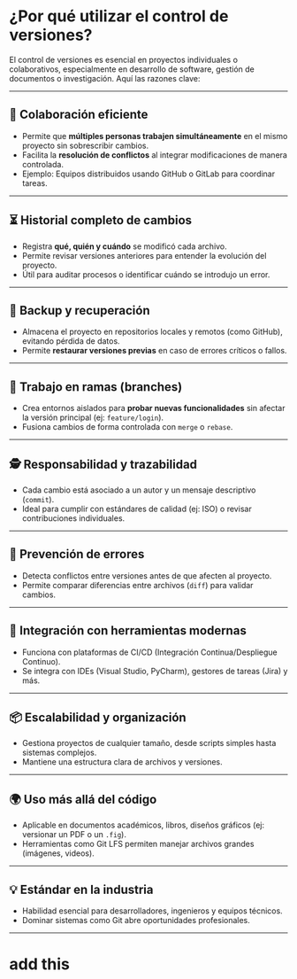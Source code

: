 # ¿Por qué utilizar el control de versiones?

El control de versiones es esencial en proyectos individuales o colaborativos, especialmente en desarrollo de software, gestión de documentos o investigación. Aquí las razones clave:

---

## 🔄 **Colaboración eficiente**

- Permite que **múltiples personas trabajen simultáneamente** en el mismo proyecto sin sobrescribir cambios.
- Facilita la **resolución de conflictos** al integrar modificaciones de manera controlada.
- Ejemplo: Equipos distribuidos usando GitHub o GitLab para coordinar tareas.

---

## ⏳ **Historial completo de cambios**

- Registra **qué, quién y cuándo** se modificó cada archivo.
- Permite revisar versiones anteriores para entender la evolución del proyecto.
- Útil para auditar procesos o identificar cuándo se introdujo un error.

---

## 💾 **Backup y recuperación**

- Almacena el proyecto en repositorios locales y remotos (como GitHub), evitando pérdida de datos.
- Permite **restaurar versiones previas** en caso de errores críticos o fallos.

---

## 🌿 **Trabajo en ramas (branches)**

- Crea entornos aislados para **probar nuevas funcionalidades** sin afectar la versión principal (ej: `feature/login`).
- Fusiona cambios de forma controlada con `merge` o `rebase`.

---

## 🕵️ **Responsabilidad y trazabilidad**

- Cada cambio está asociado a un autor y un mensaje descriptivo (`commit`).
- Ideal para cumplir con estándares de calidad (ej: ISO) o revisar contribuciones individuales.

---

## 🔧 **Prevención de errores**

- Detecta conflictos entre versiones antes de que afecten al proyecto.
- Permite comparar diferencias entre archivos (`diff`) para validar cambios.

---

## 🚀 **Integración con herramientas modernas**

- Funciona con plataformas de CI/CD (Integración Continua/Despliegue Continuo).
- Se integra con IDEs (Visual Studio, PyCharm), gestores de tareas (Jira) y más.

---

## 📦 **Escalabilidad y organización**

- Gestiona proyectos de cualquier tamaño, desde scripts simples hasta sistemas complejos.
- Mantiene una estructura clara de archivos y versiones.

---

## 🌍 **Uso más allá del código**

- Aplicable en documentos académicos, libros, diseños gráficos (ej: versionar un PDF o un `.fig`).
- Herramientas como Git LFS permiten manejar archivos grandes (imágenes, videos).

---

## 💡 **Estándar en la industria**

- Habilidad esencial para desarrolladores, ingenieros y equipos técnicos.
- Dominar sistemas como Git abre oportunidades profesionales.

---

# add this

